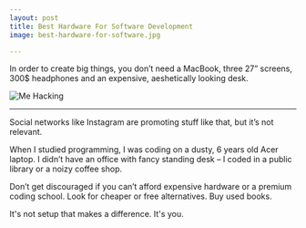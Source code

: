 ```yaml
---
layout: post
title: Best Hardware For Software Development
image: best-hardware-for-software.jpg

---
```


In order to create big things, you don’t need a MacBook, three 27” screens, 300$ headphones and an expensive, aeshetically looking desk.

![Me Hacking](/images/{{page.image}})

---

Social networks like Instagram are promoting stuff like that, but it’s not relevant.

When I studied programming, I was coding on a dusty, 6 years old Acer laptop. I didn’t have an office with fancy standing desk – I coded in a public library or a noizy coffee shop.

Don’t get discouraged if you can’t afford expensive hardware or a premium coding school. Look for cheaper or free alternatives. Buy used books.

It's not setup that makes a difference. It's you.